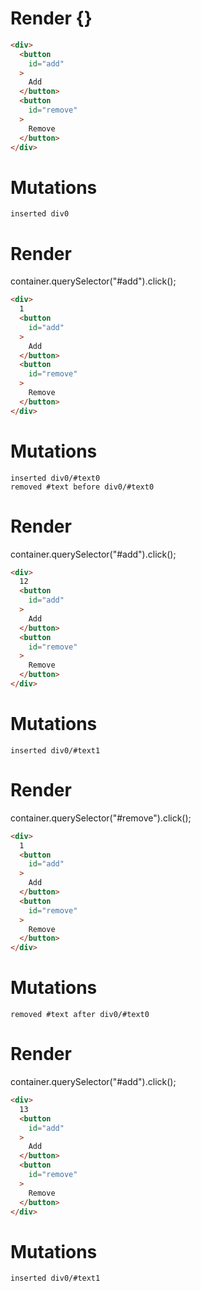 # Render {}
```html
<div>
  <button
    id="add"
  >
    Add
  </button>
  <button
    id="remove"
  >
    Remove
  </button>
</div>
```

# Mutations
```
inserted div0
```


# Render 
container.querySelector("#add").click();

```html
<div>
  1
  <button
    id="add"
  >
    Add
  </button>
  <button
    id="remove"
  >
    Remove
  </button>
</div>
```

# Mutations
```
inserted div0/#text0
removed #text before div0/#text0
```


# Render 
container.querySelector("#add").click();

```html
<div>
  12
  <button
    id="add"
  >
    Add
  </button>
  <button
    id="remove"
  >
    Remove
  </button>
</div>
```

# Mutations
```
inserted div0/#text1
```


# Render 
container.querySelector("#remove").click();

```html
<div>
  1
  <button
    id="add"
  >
    Add
  </button>
  <button
    id="remove"
  >
    Remove
  </button>
</div>
```

# Mutations
```
removed #text after div0/#text0
```


# Render 
container.querySelector("#add").click();

```html
<div>
  13
  <button
    id="add"
  >
    Add
  </button>
  <button
    id="remove"
  >
    Remove
  </button>
</div>
```

# Mutations
```
inserted div0/#text1
```